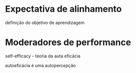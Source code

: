# Expectativa de alinhamento

definição do objetivo de aprendizagem

# Moderadores de performance

self-efficacy - teoria da auta eficácia

autoeficácia é uma autopercepção




